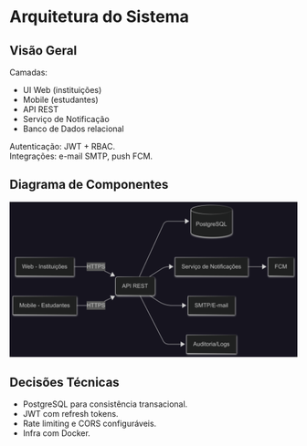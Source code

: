 # Arquitetura do Sistema

## Visão Geral
Camadas:  
- UI Web (instituições)  
- Mobile (estudantes)  
- API REST  
- Serviço de Notificação  
- Banco de Dados relacional  

Autenticação: JWT + RBAC.  
Integrações: e-mail SMTP, push FCM.  

## Diagrama de Componentes
![Arquitetura do Sistema](architecture.png)

## Decisões Técnicas
- PostgreSQL para consistência transacional.  
- JWT com refresh tokens.  
- Rate limiting e CORS configuráveis.  
- Infra com Docker.  
